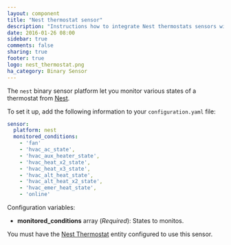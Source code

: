 ```yaml
---
layout: component
title: "Nest thermostat sensor"
description: "Instructions how to integrate Nest thermostats sensors within Home Assistant."
date: 2016-01-26 08:00
sidebar: true
comments: false
sharing: true
footer: true
logo: nest_thermostat.png
ha_category: Binary Sensor
---
```



The `nest` binary sensor platform let you monitor various states of a thermostat from [Nest](https://nest.com).

To set it up, add the following information to your `configuration.yaml` file:

```yaml
sensor:
  platform: nest
  monitored_conditions:
    - 'fan'
    - 'hvac_ac_state',
    - 'hvac_aux_heater_state',
    - 'hvac_heat_x2_state',
    - 'hvac_heat_x3_state',
    - 'hvac_alt_heat_state',
    - 'hvac_alt_heat_x2_state',
    - 'hvac_emer_heat_state',
    - 'online'
```
Configuration variables:

- **monitored_conditions** array (*Required*): States to monitos.

You must have the [Nest Thermostat](https://home-assistant.io/components/thermostat.nest/) entity configured to use this sensor.

